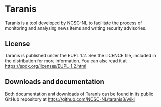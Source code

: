 # Taranis

Taranis is a tool developed by NCSC-NL to facilitate the process of monitoring 
and analysing news items and writing security advisories.

## License

Taranis is published under the EUPL 1.2. See the LICENCE file, included in
the distribution for more information.  You can also read it at
<https://spdx.org/licenses/EUPL-1.2.html>

## Downloads and documentation

Both documentation and downloads of Taranis can be found in its
public GitHub repository at <https://github.com/NCSC-NL/taranis3/wiki>
